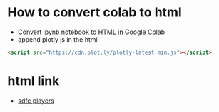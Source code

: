 # How to convert colab to html
- [Convert ipynb notebook to HTML in Google Colab](https://stackoverflow.com/questions/53460051/convert-ipynb-notebook-to-html-in-google-colab)
- append plotly js in the html

```html
<script src="https://cdn.plot.ly/plotly-latest.min.js"></script>
```

# html link
- [sdfc players](https://shaun289.github.io/rust-toy-projects/sdfc_players/)
